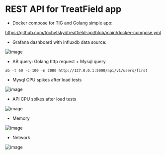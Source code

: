 # REST API for TreatField app

- Docker compose for TIG and Golang simple app:

https://github.com/tochytskyi/treatfield-api/blob/main/docker-compose.yml

- Grafana dashboard with influxdb data source:

![image](https://user-images.githubusercontent.com/7937891/139577919-b4fcc6fe-8af1-4e9b-8871-66f88e6fc5e0.png)

- AB query: Golang http request + Mysql query
```
ab -t 60 -c 100 -n 2000 http://127.0.0.1:5000/api/v1/users/first
```

- Mysql CPU spikes after load tests

![image](https://user-images.githubusercontent.com/7937891/139578218-ca1c823a-9add-4173-bd2c-c051b9eace4a.png)

- API CPU spikes after load tests

![image](https://user-images.githubusercontent.com/7937891/139578233-d6100360-4338-49d0-9eb6-fa8dd0489d80.png)

- Memory

![image](https://user-images.githubusercontent.com/7937891/139578268-5a5eb0f1-e78e-4419-b572-b9e471731f76.png)

- Network

![image](https://user-images.githubusercontent.com/7937891/139578283-b5ebb158-462a-4717-a9ea-e04a2c0a99fd.png)







